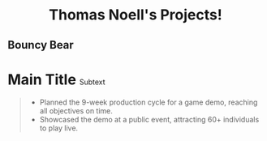 <h1 align="center">Thomas Noell's Projects!</h1>
<h2>Bouncy Bear</h2> 

<h1>Main Title <span style="font-size: 50%; font-weight: normal;">Subtext</span></h1>


> - Planned the 9-week production cycle for a game demo, reaching all objectives on time. 
> - Showcased the demo at a public event, attracting 60+ individuals to play live.

